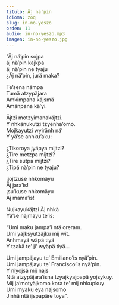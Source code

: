 ```yaml
---
titulo: Äj nä’pin
idioma: zoq
slug: in-no-yeszo
orden: 11
audio: in-no-yeszo.mp3
imagen: in-no-yeszo.jpg
---
```


“Äj nä’pin sojpa<br>
äj nä’pin kajkpa<br>
äj nä’pin ne tyaju<br>
¿Äj nä’pin, jurä maka?<br>

Te’sena nämpa<br>
Tumä atzypäjara<br>
Amkimpana käjsmä<br>
Amänpana kä’yi.<br>

Äjtzi motzyimanakäjtzi.<br>
Y nhkänukutzi tzyenha’omo.<br>
Mojkayutzi wyiränh nä’<br>
Y yä’se anhku’aku:<br>

¿Tikoroya jyäpya mijtzi?<br>
¿Tire metzpa mijtzi?<br>
¿Tire sutpa mijtzi?<br>
¿Tipä nä’pin ne tyaju?<br>

¡jojtzuse nhkomäyu <br>
Äj jara’is!<br>
¡su’kuse nhkomäyu<br>
Aj mama’is!<br>

Nujkayukäjtzi
Äj nhkä<br>
Yä’se näjmayu te’is:<br>

“Umi maku jampa’i ntä oreram.<br>
Umi yajksyutzäjku mij wit.<br>
Anhmayä wäpä tiyä<br>
Y tzakä te’ ji’ wyäpä tiyä…<br>

Umi jampäjayu te’ Emiliano’is nyä’pin.<br>
Umi jampäjayu te’ Francisco’is nyä’pin.<br>
Y niyojsä mij najs<br>
Ntä atzypäjara’isna tzyajkyajpapä yojsykuy.<br>
Mij ja’motyäjkomo kora te’ mij nhkupkuy<br>
Umi myaku eya najsomo<br>
Jinhä ntä ijspapäre toya”.<br>
